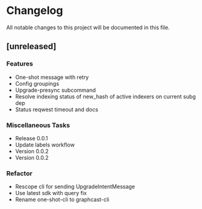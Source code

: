 # Changelog

All notable changes to this project will be documented in this file.

## [unreleased]

### Features

- One-shot message with retry
- Config groupings
- Upgrade-presync subcommand
- Resolve indexing status of new_hash of active indexers on current subg dep
- Status reqwest timeout and docs

### Miscellaneous Tasks

- Release 0.0.1
- Update labels workflow
- Version 0.0.2
- Version 0.0.2

### Refactor

- Rescope cli for sending UpgradeIntentMessage
- Use latest sdk with query fix
- Rename one-shot-cli to graphcast-cli

<!-- generated by git-cliff -->
